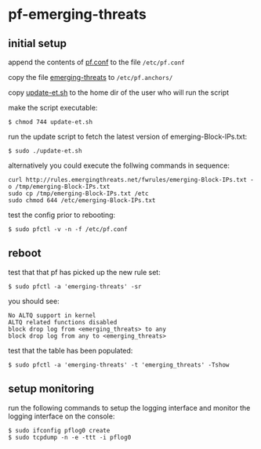 # pf-emerging-threats

## initial setup


append the contents of [pf.conf](/etc/pf.conf) to the file `/etc/pf.conf`

copy the file [emerging-threats](/etc/pf.anchors/emerging-threats) to `/etc/pf.anchors/`

copy [update-et.sh](update-et.sh) to the home dir of the user who will run the script


make the script executable:

    $ chmod 744 update-et.sh


run the update script to fetch the latest version of emerging-Block-IPs.txt:

    $ sudo ./update-et.sh


alternatively you could execute the follwing commands in sequence:

    curl http://rules.emergingthreats.net/fwrules/emerging-Block-IPs.txt -o /tmp/emerging-Block-IPs.txt
    sudo cp /tmp/emerging-Block-IPs.txt /etc
    sudo chmod 644 /etc/emerging-Block-IPs.txt


test the config prior to rebooting:

    $ sudo pfctl -v -n -f /etc/pf.conf
    

## reboot


test that that pf has picked up the new rule set:

    $ sudo pfctl -a 'emerging-threats' -sr


you should see:

    No ALTQ support in kernel
    ALTQ related functions disabled
    block drop log from <emerging_threats> to any
    block drop log from any to <emerging_threats>


test that the table has been populated:

    $ sudo pfctl -a 'emerging-threats' -t 'emerging_threats' -Tshow


## setup monitoring


run the following commands to setup the logging interface and monitor the logging interface on the console:

    $ sudo ifconfig pflog0 create
    $ sudo tcpdump -n -e -ttt -i pflog0
